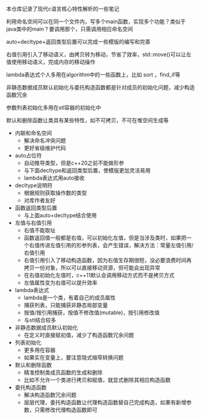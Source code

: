 本仓库记录了现代c语言核心特性解析的一些笔记

利用命名空间可以在同一个文件内，写多个main函数，实现多个功能？类似于java类中的main？要调用那个，只需调用相应命名空间

auto+decltype+返回类型后置可以完成一些模版的编写和完善

右值引用引入了移动语义，由拷贝转为移动，节省了效率，std::move()可以让左值使用移动语义，完成内存的移动操作

lambda表达式个人多用在algorithm中的一些函数上，比如 sort ，find_if等

非静态数据成员默认初始化与委托构造函数都是针对成员的初始化问题，减少构造函数冗余

参数列表初始化多用在stl容器的初始化中

默认和删除函数让类具有某些特性，如不可拷贝，不可在堆空间生成等


- 内联和命名空间
    - 解决命名冲突问题
    - 更好省级维护代码
- auto占位符
    - 自动推导类型，但是c++20之前不能做形参
    - 与下面decltype和返回类型后置，使模版更加灵活易用
    - lambda表达式用auto接收
- decltype说明符
    - 根据规则获取操作数的类型
    - 对库作者友好
- 函数返回类型后置
    - 与上面auto+decltype结合使用
- 左值与右值引用
    - 右值不能取址
    - 函数返回值一般都是右值，可以初始化左值，但是当涉及类时，如果把一个右值传进左值引用的形参列表，会产生错误，解决方法：常量左值引用/右值引用
    - 右值引用引入了移动构造函数，因为右值生存期很短，没必要浪费时间再拷贝一份对象，所以可以直接移动资源，但可能会出现异常
    - 在右值初始化左值时，c++11默认会调用移动方式而不是拷贝方式
    - 左值属性变为右值可以提升效率
- lambda表达式
    - lambda是一个类，有着自己的成员属性
    - 捕获列表，只能捕获非静态局部变量
    - 按值/按引用捕获，按值不修改值(mutable)，按引用修改值
    - 与stl结合较多
- 非静态数据成员默认初始化
    - 在定义时直接赋初值，减少了构造函数冗余问题
- 列表初始化
    - 更多用在容器
    - 如果实在变量上，要注意隐式缩窄转换问题
- 默认和删除函数
    - 精准控制类成员函数的生成和删除
    - 比如不允许一个类进行拷贝和赋值，就显式删除其相应构造函数
- 委托构造函数
    - 解决构造函数冗余问题
    - 层层代理，委托构造函数让代理构造函数替自己完成构造，如果有新增参数，只需修改代理构造函数即可

